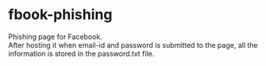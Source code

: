 # fbook-phishing
Phishing page for Facebook. <br>
After hosting it when email-id and password is submitted to the page, all the information is stored in the password.txt file.
